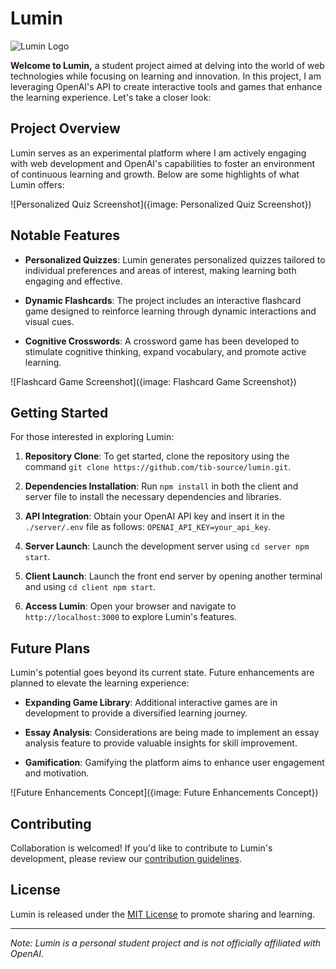 # Lumin

![Lumin Logo]("./assets/logo.jpg")

**Welcome to Lumin,** a student project aimed at delving into the world of web technologies while focusing on learning and innovation. In this project, I am leveraging OpenAI's API to create interactive tools and games that enhance the learning experience. Let's take a closer look:

## Project Overview

Lumin serves as an experimental platform where I am actively engaging with web development and OpenAI's capabilities to foster an environment of continuous learning and growth. Below are some highlights of what Lumin offers:

![Personalized Quiz Screenshot]({image: Personalized Quiz Screenshot})

## Notable Features

- **Personalized Quizzes**: Lumin generates personalized quizzes tailored to individual preferences and areas of interest, making learning both engaging and effective.

- **Dynamic Flashcards**: The project includes an interactive flashcard game designed to reinforce learning through dynamic interactions and visual cues.

- **Cognitive Crosswords**: A crossword game has been developed to stimulate cognitive thinking, expand vocabulary, and promote active learning.

![Flashcard Game Screenshot]({image: Flashcard Game Screenshot})

## Getting Started

For those interested in exploring Lumin:

1. **Repository Clone**: To get started, clone the repository using the command `git clone https://github.com/tib-source/lumin.git`.

2. **Dependencies Installation**: Run `npm install` in both the client and server file to install the necessary dependencies and libraries.

3. **API Integration**: Obtain your OpenAI API key and insert it in the `./server/.env` file as follows: `OPENAI_API_KEY=your_api_key`.

4. **Server Launch**: Launch the development server using `cd server npm start`.

5. **Client Launch**: Launch the front end server by opening another terminal and using `cd client npm start`.

5. **Access Lumin**: Open your browser and navigate to `http://localhost:3000` to explore Lumin's features.

## Future Plans

Lumin's potential goes beyond its current state. Future enhancements are planned to elevate the learning experience:

- **Expanding Game Library**: Additional interactive games are in development to provide a diversified learning journey.

- **Essay Analysis**: Considerations are being made to implement an essay analysis feature to provide valuable insights for skill improvement.

- **Gamification**: Gamifying the platform aims to enhance user engagement and motivation.

![Future Enhancements Concept]({image: Future Enhancements Concept})

## Contributing

Collaboration is welcomed! If you'd like to contribute to Lumin's development, please review our [contribution guidelines](CONTRIBUTING.md).

## License

Lumin is released under the [MIT License](LICENSE) to promote sharing and learning.

---

*Note: Lumin is a personal student project and is not officially affiliated with OpenAI.*
